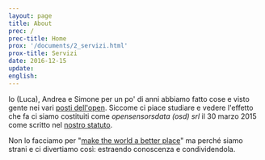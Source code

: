 ```yaml
---
layout: page
title: About
prec: /
prec-title: Home
prox: '/documents/2_servizi.html'
prox-title: Servizi
date: 2016-12-15
update:
english:
---
```




Io (Luca), Andrea e Simone per un po' di anni abbiamo fatto cose e visto gente nei vari [posti dell'open](https://blog.osd.tools/sod15-%C3%A8-finito-viva-i-dati-a9c2f764a75c#.i4xeezv5v). Siccome ci piace studiare e vedere l'effetto che fa ci siamo costituiti come *opensensorsdata (osd) srl* il 30 marzo 2015 come scritto nel [nostro statuto](/documents(statuto)).

Non lo facciamo per "[make the world a better place](https://youtu.be/IXuFrtmOYKg)" ma perché siamo strani e ci divertiamo così: estraendo conoscenza e condividendola.
